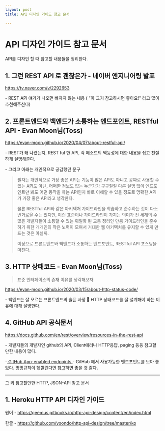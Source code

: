 ```yaml
---
layout: post
title: API 디자인 가이드 참고 문서

---
```


# API 디자인 가이드 참고 문서



API를 디자인 할 때 참고할 내용들을 정리한다.



## 1. **그런 REST API 로 괜찮은가** - 네이버 엔지니어링 발표

https://tv.naver.com/v/2292653

 \- REST API 얘기가 나오면 빠지지 않는 내용 ( "아 그거 참고하시면 좋아요!" 라고 많이 추천해주신다) 





## 2. **프론트엔드와 백엔드가 소통하는 엔드포인트, RESTful API** - Evan Moon님(Toss)

https://evan-moon.github.io/2020/04/07/about-restful-api/

 \- REST가 왜 나왔는지, REST ful 한 API, 각 메소드의 멱등성에 대한 내용을 쉽고 친절하게 설명해준다. 

 \- 그리고 아래는 개인적으로 공감했던 문구

> 필자는 개인적으로 가장 좋은 API는 기능이 많은 API도 아니고 공짜로 사용할 수 있는 API도 아닌, 어떠한 정보도 없는 누군가가 구구절절 다른 설명 없이 엔드포인트만 봐도 어떤 동작을 하는 API인지 바로 이해할 수 있을 정도로 명확한 API가 가장 좋은 API라고 생각한다.
>
> 물론 RESTful API와 같은 아키텍쳐 가이드라인을 학습하고 준수하는 것이 다소 번거로울 수는 있지만, 이런 표준이나 가이드라인이 가지는 의미가 전 세계의 수 많은 개발자들이 소통할 수 있는 획일화 된 교통 정리인 만큼 가이드라인을 준수하기 위한 개개인의 작은 노력이 모여서 거대한 웹 아키텍처를 유지할 수 있게 만드는 것은 아닐까.
>
> 이상으로 프론트엔드와 백엔드가 소통하는 엔드포인트, RESTful API 포스팅을 마친다.



## 3. **HTTP 상태코드** - Evan Moon님(Toss)

> 표준 인터페이스의 존재 이유를 생각해보자

https://evan-moon.github.io/2020/03/15/about-http-status-code/

 \- 백엔드는 잘 모르는 프론트엔드의 슬픈 사정 🥲 HTTP 상태코드를 잘 설계해야 하는 이유에 대해 설명한다.



## 4. **GitHub API 공식문서**

https://docs.github.com/en/rest/overview/resources-in-the-rest-api

 \- 개발자들의 개발자인 github의 API, Client에러나 HTTP응답, paging 등등 참고할만한 내용이 많다.

 -[ GitHub App-enabled endpoints ](https://docs.github.com/en/rest/overview/endpoints-available-for-github-apps)- GitHub 에서 사용가능한 엔드포인트를 모아 놓았다. 명명규칙이 헷깔린다면 참고하면 좋을 것 같다.



------



그 외 참고할만한 HTTP, JSON-API 참고 문서



## 1. Heroku HTTP API 디자인 가이드

원어 - https://geemus.gitbooks.io/http-api-design/content/en/index.html

한글 - https://github.com/yoondo/http-api-design/tree/master/ko

